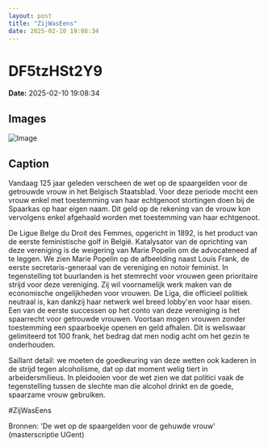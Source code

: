 ```yaml
---
layout: post
title: "ZijWasEens"
date: 2025-02-10 19:08:34
---
```


# DF5tzHSt2Y9

**Date:** 2025-02-10 19:08:34

## Images

![Image](/zij.was.eens/images/DF5tzHSt2Y9_0.webp)

## Caption

Vandaag 125 jaar geleden verscheen de wet op de spaargelden voor de getrouwde vrouw in het Belgisch Staatsblad. Voor deze periode mocht een vrouw enkel met toestemming van haar echtgenoot stortingen doen bij de Spaarkas op haar eigen naam. Dit geld op de rekening van de vrouw kon vervolgens enkel afgehaald worden met toestemming van haar echtgenoot. 

De Ligue Belge du Droit des Femmes, opgericht in 1892, is het product van de eerste feministische golf in België. Katalysator van de oprichting van deze vereniging is de weigering van Marie Popelin om de advocateneed af te leggen. We zien Marie Popelin op de afbeelding naast Louis Frank, de eerste secretaris-generaal van de vereniging en notoir feminist. In tegenstelling tot buurlanden is het stemrecht voor vrouwen geen prioritaire strijd voor deze vereniging. Zij wil voornamelijk werk maken van de economische ongelijkheden voor vrouwen. De Liga, die officieel politiek neutraal is, kan dankzij haar netwerk wel breed lobby'en voor haar eisen. Een van de eerste successen op het conto van deze vereniging is het spaarrecht voor getrouwde vrouwen. Voortaan mogen vrouwen zonder toestemming een spaarboekje openen en geld afhalen. Dit is weliswaar gelimiteerd tot 100 frank, het bedrag dat men nodig acht om het gezin te onderhouden. 

Saillant detail: we moeten de goedkeuring van deze wetten ook kaderen in de strijd tegen alcoholisme, dat op dat moment welig tiert in arbeidersmilieus. In pleidooien voor de wet zien we dat politici vaak de tegenstelling tussen de slechte man die alcohol drinkt en de goede, spaarzame vrouw gebruiken.

#ZijWasEens 

Bronnen: 'De wet op de spaargelden voor de gehuwde vrouw' (masterscriptie UGent)

